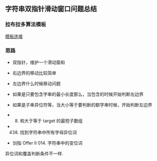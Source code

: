 ## 字符串双指针滑动窗口问题总结

### 拉布拉多算法模板
[模板连接](https://leetcode.cn/problems/find-all-anagrams-in-a-string/solutions/9749/hua-dong-chuang-kou-tong-yong-si-xiang-jie-jue-zi-/)

### 思路
- 双指针，维护一个滑动窗和
- 右边界的移动比较简单
- 左边界什么时候移动问题
- 如果是只要包含字串的最小长度那么，当包含的时候开始判断左边界
- 如果是子串异位符等，当大小等于要判断的额字串时候，开始判断左边界


- 008. 和大于等于 target 的最短子数组

- 438. 找到字符串中所有字母异位词

- 剑指 Offer II 014. 字符串中的变位词

异位词和覆盖判断条件不一样.
